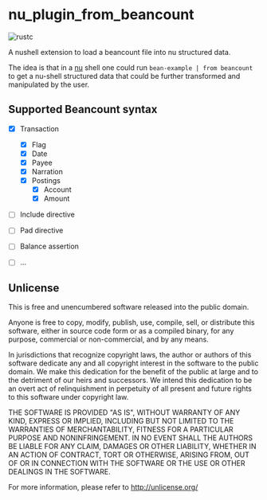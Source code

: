 # nu_plugin_from_beancount

![rustc](https://img.shields.io/badge/rustc-1.62+-blue?logo=rust)

A nushell extension to load a beancount file into nu structured data.

The idea is that in a [nu] shell one could run `bean-example | from beancount` to get a nu-shell structured
data that could be further transformed and manipulated by the user.

[nu]: https://www.nushell.sh/

## Supported Beancount syntax

* [x] Transaction
  * [x] Flag
  * [x] Date
  * [x] Payee
  * [x] Narration
  * [x] Postings
    * [x] Account
    * [x] Amount
* [ ] Include directive
* [ ] Pad directive
* [ ] Balance assertion
* [ ] ...


## Unlicense

This is free and unencumbered software released into the public domain.

Anyone is free to copy, modify, publish, use, compile, sell, or
distribute this software, either in source code form or as a compiled
binary, for any purpose, commercial or non-commercial, and by any
means.

In jurisdictions that recognize copyright laws, the author or authors
of this software dedicate any and all copyright interest in the
software to the public domain. We make this dedication for the benefit
of the public at large and to the detriment of our heirs and
successors. We intend this dedication to be an overt act of
relinquishment in perpetuity of all present and future rights to this
software under copyright law.

THE SOFTWARE IS PROVIDED "AS IS", WITHOUT WARRANTY OF ANY KIND,
EXPRESS OR IMPLIED, INCLUDING BUT NOT LIMITED TO THE WARRANTIES OF
MERCHANTABILITY, FITNESS FOR A PARTICULAR PURPOSE AND NONINFRINGEMENT.
IN NO EVENT SHALL THE AUTHORS BE LIABLE FOR ANY CLAIM, DAMAGES OR
OTHER LIABILITY, WHETHER IN AN ACTION OF CONTRACT, TORT OR OTHERWISE,
ARISING FROM, OUT OF OR IN CONNECTION WITH THE SOFTWARE OR THE USE OR
OTHER DEALINGS IN THE SOFTWARE.

For more information, please refer to <http://unlicense.org/>
